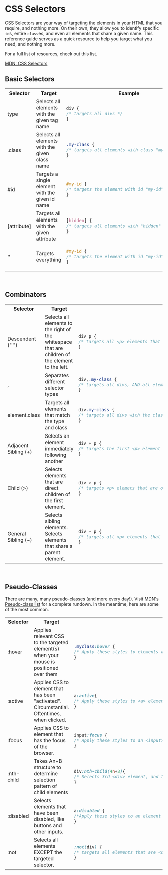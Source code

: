 # CSS Selectors

CSS Selectors are your way of targeting the elements in your HTML that you require, and nothing more. On their own, they allow you to identify specific `id`s, entire `class`es, and even all elements that share a given name. This reference guide serves as a quick resource to help you target what you need, and nothing more.


For a full list of resources, check out this list.

<a href="https://developer.mozilla.org/en-US/docs/Web/CSS/CSS_Selectors">MDN: CSS Selectors </a>

## Basic Selectors

<table>

<th>Selector</th>
<th>Target</th>
<th>Example</th>

<tr>
<td>type</td>
<td>Selects all elements with the given tag name</td>
<td>

```css
div {
/* targets all divs */
}
```
</td>
</tr>


<tr>
<td>.class</td>
<td>Selects all elements with the given class name</td>
<td>

```css
.my-class {
/* targets all elements with class "my-class" */
}
```
</td>
</tr>

<tr>
<td>#id</td>
<td>Targets a single element with the given id name</td>
<td>

```css
#my-id {
/* targets the element with id "my-id"*/
}
```
</td>
</tr>

<tr>
<td>[attribute]</td>
<td>Targets all elements with the given attribute</td>
<td>

```css
[hidden] {
/* targets all elements with "hidden" attribute*/
}
```
</td>
</tr>

<tr>
<td>*</td>
<td>Targets everything</td>
<td>

```css
#my-id {
/* targets the element with id "my-id"*/
}
```
</td>
</tr>
</table>

<br/>

## Combinators

<table>

<th>Selector</th>
<th>Target</th>
<th>Example</th>

<tr>
<td>Descendent (" ")</td>
<td>Selects all elements to the right of the whitespace that are children of the element to the left.</td>
<td>

```css
div p {
/* targets all <p> elements that are inside of a <div> */
}
```
</td>
</tr>


<tr>
<td>,</td>
<td>Separates different selector types</td>
<td>

```css
div,.my-class {
/* targets all divs, AND all elements with the class "my-class" */
}
```
</td>
</tr>

<tr>
<td>element.class</td>
<td>Targets all elements that match the type and class</td>
<td>

```css
div.my-class {
/* targets all divs with the class, "my-class"*/
}
```
</td>
</tr>

<tr>
<td>Adjacent Sibling (+)</td>
<td>Selects an element immediately following another</td>
<td>

```css
div + p {
/* targets the first <p> element that is placed immediately after a <div>. */
}
```
</td>
</tr>

<tr>
<td>Child (>)</td>
<td>Selects elements that are direct children of the first element. </td>
<td>

```css
div > p {
/* targets <p> elemets that are one-level lower than their containing <div>*/
}
```
</td>
</tr>


<tr>
<td>General Sibling (~)</td>
<td>Selects sibling elements. Selects elements that share a parent element. </td>
<td>

```css
div ~ p {
/* targets all <p> elements that follow a <div> AND are its siblings*/
}
```
</td>
</tr>
</table>

<br/>


## Pseudo-Classes

There are many, many pseudo-classes (and more every day!). Visit [MDN's Pseudo-class list](https://developer.mozilla.org/en-US/docs/Web/CSS/Pseudo-classes) for a complete rundown. In the meantime, here are some of the most common.

<table>

<th>Selector</th>
<th>Target</th>
<th>Example</th>

<tr>
<td>:hover</td>
<td>Applies relevant CSS to the targeted element(s) when your mouse is positioned over them</td>
<td>

```css
.myclass:hover {
/* Apply these styles to elements with class "myclass" ONLY when hovered over. */
}
```
</td>
</tr>


<tr>
<td>:active</td>
<td>Applies CSS to element that has been "activated". Circumstantial. Oftentimes, when clicked.</td>
<td>

```css
a:active{
/* Apply these styles to <a> elements when they are clicked. */
}
```
</td>
</tr>

<tr>
<td>:focus</td>
<td>Applies CSS to element that has the focus of the browser.</td>
<td>

```css
input:focus {
/* Apply these styles to an <input> element when they are focused*/
}
```
</td>
</tr>

<tr>
<td>:nth-child</td>
<td>Takes An+B structure to determine selection pattern of child elements</td>
<td>

```css
div:nth-child(4n+3){
/* Selects 3rd <div> element, and then every 4th after that. */
}
```
</td>
</tr>

<tr>
<td>:disabled</td>
<td>Selects elements that have been disabled, like buttons and other inputs. </td>
<td>

```css
a:disabled {
/*Apply these styles to an element that has been disabled.*/
}
```
</td>
</tr>


<tr>
<td>:not</td>
<td>Selects all elements EXCEPT the targeted selector. </td>
<td>

```css
:not(div) {
/* targets all elements that are <div> elements.*/
}
```
</td>
</tr>
</table>

<br/>

